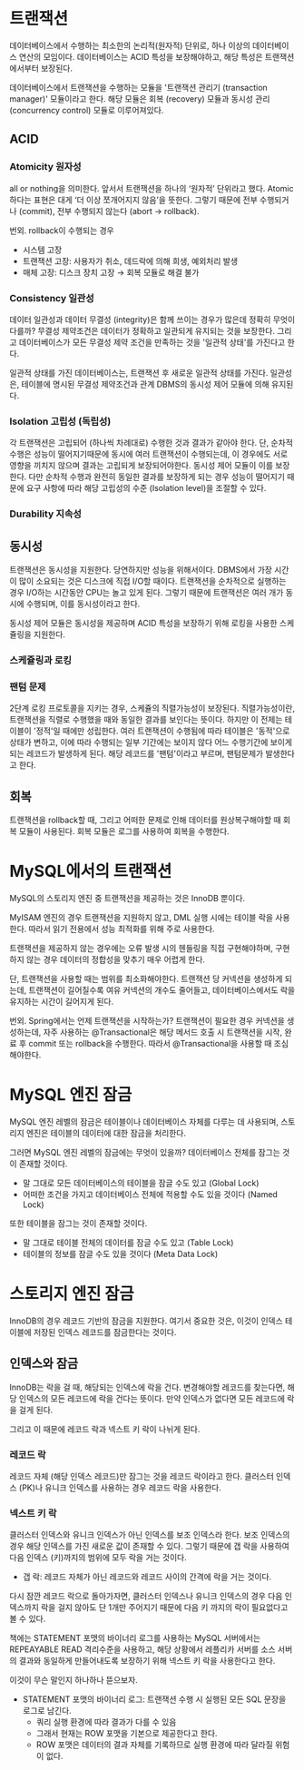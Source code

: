 # 트랜잭션

데이터베이스에서 수행하는 최소한의 논리적(원자적) 단위로, 하나 이상의 데이터베이스 연산의 모임이다. 데이터베이스는 ACID 특성을 보장해야하고, 해당 특성은 트랜잭션에서부터 보장된다.

데이터베이스에서 트랜잭션을 수행하는 모듈을 '트랜잭션 관리기 (transaction manager)' 모듈이라고 한다. 해당 모듈은 회복 (recovery) 모듈과 동시성 관리 (concurrency control) 모듈로 이루어져있다.


## ACID
### Atomicity 원자성

all or nothing을 의미한다.
앞서서 트랜잭션을 하나의 ‘원자적’ 단위라고 했다.
Atomic하다는 표현은 대게 ‘더 이상 쪼개어지지 않음’을 뜻한다.
그렇기 때문에 전부 수행되거나 (commit), 전부 수행되지 않는다 (abort → rollback).

번외. rollback이 수행되는 경우
- 시스템 고장
- 트랜잭션 고장: 사용자가 취소, 데드락에 의해 희생, 예외처리 발생 
- 매체 고장: 디스크 장치 고장 → 회복 모듈로 해결 불가

### Consistency 일관성

데이터 일관성과 데이터 무결성 (integrity)은 함께 쓰이는 경우가 많은데 정확히 무엇이 다를까?
무결성 제약조건은 데이터가 정확하고 일관되게 유지되는 것을 보장한다.
그리고 데이터베이스가 모든 무결성 제약 조건을 만족하는 것을 '일관적 상태'를 가진다고 한다.

일관적 상태를 가진 데이터베이스는, 트랜잭션 후 새로운 일관적 상태를 가진다.
일관성은, 테이블에 명시된 무결성 제약조건과 관계 DBMS의 동시성 제어 모듈에 의해 유지된다.

### Isolation 고립성 (독립성)

각 트랜잭션은 고립되어 (하나씩 차례대로) 수행한 것과 결과가 같아야 한다.
단, 순차적 수행은 성능이 떨어지기때문에 동시에 여러 트랜잭션이 수행되는데, 이 경우에도 서로 영향을 끼치지 않으며 결과는 고립되게 보장되어야한다.
동시성 제어 모듈이 이를 보장한다.
다만 순차적 수행과 완전히 동일한 결과를 보장하게 되는 경우 성능이 떨어지기 때문에 요구 사항에 따라 해당 고립성의 수준 (Isolation level)을 조절할 수 있다.

### Durability 지속성


## 동시성

트랜잭션은 동시성을 지원한다. 당연하지만 성능을 위해서이다.
DBMS에서 가장 시간이 많이 소요되는 것은 디스크에 직접 I/O할 때이다.
트랜잭션을 순차적으로 실행하는 경우 I/O하는 시간동안 CPU는 놀고 있게 된다.
그렇기 때문에 트랜잭션은 여러 개가 동시에 수행되며, 이를 동시성이라고 한다.

동시성 제어 모듈은 동시성을 제공하며 ACID 특성을 보장하기 위해 로킹을 사용한 스케쥴링을 지원한다.

### 스케쥴링과 로킹



### 팬텀 문제

2단계 로킹 프로토콜을 지키는 경우, 스케쥴의 직렬가능성이 보장된다. 직렬가능성이란, 트랜잭션을 직렬로 수행했을 때와 동일한 결과를 보인다는 뜻이다. 하지만 이 전제는 테이블이 '정적'일 때에만 성립한다. 여러 트랜잭션이 수행됨에 따라 테이블은 '동적'으로 상태가 변하고, 이에 따라 수행되는 일부 기간에는 보이지 않다 어느 수행기간에 보이게 되는 레코드가 발생하게 된다. 해당 레코드를 '팬텀'이라고 부르며, 팬텀문제가 발생한다고 한다.

## 회복

트랜잭션을 rollback할 때, 그리고 어떠한 문제로 인해 데이터를 원상복구해야할 때 회복 모듈이 사용된다.
회복 모듈은 로그를 사용하여 회복을 수행한다.


# MySQL에서의 트랜잭션

MySQL의 스토리지 엔진 중 트랜잭션을 제공하는 것은 InnoDB 뿐이다.

MyISAM 엔진의 경우 트랜잭션을 지원하지 않고, DML 실행 시에는 테이블 락을 사용한다. 따라서 읽기 전용에서 성능 최적화를 위해 주로 사용한다.

트랜잭션을 제공하지 않는 경우에는 오류 발생 시의 헨들링을 직접 구현해야하며, 구현하지 않는 경우 데이터의 정합성을 맞추기 매우 어렵게 한다.

단, 트랜잭션을 사용할 때는 범위를 최소화해야한다. 트랜잭션 당 커넥션을 생성하게 되는데, 트랜잭션이 길어질수록 여유 커넥션의 개수도 줄어들고, 데이터베이스에서도 락을 유지하는 시간이 길어지게 된다.

번외. Spring에서는 언제 트랜잭션을 시작하는가?
트랜잭션이 필요한 경우 커넥션을 생성하는데, 자주 사용하는 @Transactional은 해당 메서드 호출 시 트랜잭션을 시작, 완료 후 commit 또는 rollback을 수행한다. 따라서 @Transactional을 사용할 때 조심해야한다.


# MySQL 엔진 잠금

MySQL 엔진 레벨의 잠금은 테이블이나 데이터베이스 자체를 다루는 데 사용되며, 스토리지 엔진은 테이블의 데이터에 대한 잠금을 처리한다.

그러면 MySQL 엔진 레벨의 잠금에는 무엇이 있을까?
데이터베이스 전체를 잠그는 것이 존재할 것이다.
- 말 그대로 모든 데이터베이스의 테이블을 잠글 수도 있고 (Global Lock)
- 어떠한 조건을 가지고 데이터베이스 전체에 적용할 수도 있을 것이다 (Named Lock)

또한 테이블을 잠그는 것이 존재할 것이다.
- 말 그대로 테이블 전체의 데이터를 잠글 수도 있고 (Table Lock)
- 테이블의 정보를 잠글 수도 있을 것이다 (Meta Data Lock)


# 스토리지 엔진 잠금

InnoDB의 경우 레코드 기반의 잠금을 지원한다. 여기서 중요한 것은, 이것이 인덱스 테이블에 저장된 인덱스 레코드를 잠금한다는 것이다.

## 인덱스와 잠금

InnoDB는 락을 걸 때, 해당되는 인덱스에 락을 건다. 변경해야할 레코드를 찾는다면, 해당 인덱스의 모든 레코드에 락을 건다는 뜻이다. 만약 인덱스가 없다면 모든 레코드에 락을 걸게 된다.

그리고 이 때문에 레코드 락과 넥스트 키 락이 나뉘게 된다.

### 레코드 락

레코드 자체 (해당 인덱스 레코드)만 잠그는 것을 레코드 락이라고 한다. 클러스터 인덱스 (PK)나 유니크 인덱스를 사용하는 경우 레코드 락을 사용한다.

### 넥스트 키 락

클러스터 인덱스와 유니크 인덱스가 아닌 인덱스를 보조 인덱스라 한다. 보조 인덱스의 경우 해당 인덱스를 가진 새로운 값이 존재할 수 있다. 그렇기 때문에 갭 락을 사용하여 다음 인덱스 (키)까지의 범위에 모두 락을 거는 것이다.
- 갭 락: 레코드 자체가 아닌 레코드와 레코드 사이의 간격에 락을 거는 것이다.

다시 잠깐 레코드 락으로 돌아가자면, 클러스터 인덱스나 유니크 인덱스의 경우 다음 인덱스까지 락을 걸지 않아도 단 1개만 주어지기 때문에 다음 키 까지의 락이 필요없다고 볼 수 있다.

책에는 STATEMENT 포맷의 바이너리 로그를 사용하는 MySQL 서버에서는 REPEAYABLE READ 격리수준을 사용하고, 해당 상황에서 레플리카 서버를 소스 서버의 결과와 동일하게 만들어내도록 보장하기 위해 넥스트 키 락을 사용한다고 한다.

이것이 무슨 말인지 하나하나 뜯으보자.
- STATEMENT 포맷의 바이너리 로그: 트랜잭션 수행 시 실행된 모든 SQL 문장을 로그로 남긴다.
    - 쿼리 실행 환경에 따라 결과가 다를 수 있음
    - 그래서 현재는 ROW 포맷을 기본으로 제공한다고 한다.
    - ROW 포맷은 데이터의 결과 자체를 기록하므로 실행 환경에 따라 달라질 위험이 없다.
